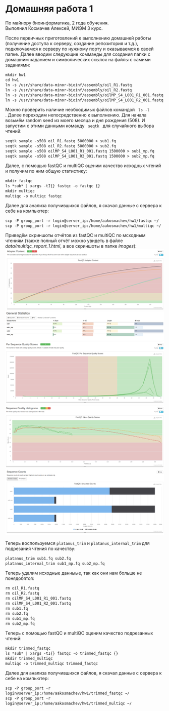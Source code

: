 # Домашняя работа 1
По майнору биоинформатика, 2 года обучения.  
Выполнил Космачев Алексей, МИЭМ 3 курс.

После первичных приготовлений к выполнению домашней работы (получение доступа к серверу, создание репозитория и т.д.), подключаемся к серверу по нужному порту и оказываемся в своей папке. Далее вводим следующие комманды для создания папки с домашним заданием и символических ссылок на файлы с самими заданиями:  

    mkdir hw1
    cd hw1
    ln -s /usr/share/data-minor-bioinf/assembly/oil_R1.fastq
    ln -s /usr/share/data-minor-bioinf/assembly/oil_R2.fastq
    ln -s /usr/share/data-minor-bioinf/assembly/oilMP_S4_L001_R1_001.fastq
    ln -s /usr/share/data-minor-bioinf/assembly/oilMP_S4_L001_R2_001.fastq

Moжно проверить наличие необходимых файлов командой <code> ls -l </code>. Далее переходим непосредственно к выполнению. Для начала возьмём random seed из моего месяца и дня рождения (508). И запустим с этими данными команду <code> seqtk </code> для случайного выбора чтений:

    seqtk sample -s508 oil_R1.fastq 5000000 > sub1.fq
    seqtk sample -s508 oil_R2.fastq 5000000 > sub2.fq
    seqtk sample -s508 oilMP_S4_L001_R1_001.fastq 1500000 > sub1_mp.fq
    seqtk sample -s508 oilMP_S4_L001_R2_001.fastq 1500000 > sub2_mp.fq

Далее, с помощью fastQC и multiQC оценим качество исходных чтений и получим по ним общую статистику:

    mkdir fastqc
    ls *sub* | xargs -tI{} fastqc -o fastqc {}
    mkdir multiqc
    multiqc -o multiqc fastqc

Далее для анализа получившихся файлов, я скачал данные с сервера к себе на компьютер:

    scp -P group_port -r login@server_ip:/home/aakosmachev/hw1/fastqc ~/
    scp -P group_port -r login@server_ip:/home/aakosmachev/hw1/multiqc ~/

Приведём скриншоты отчётов из fastQC и multiQC по мсходным чтениям (также полный отчёт можно увидеть в файле *data/multiqc_report_1.html*, а все скриншоты в папке *images*):  
![](https://github.com/TheMostKnown/hse21_hw1/blob/main/images/Adapter_content_1.png)  
![](https://github.com/TheMostKnown/hse21_hw1/blob/main/images/General_statisctics_1.png)  
![](https://github.com/TheMostKnown/hse21_hw1/blob/main/images/Per_seq_qual_scores_1.png)  
![](https://github.com/TheMostKnown/hse21_hw1/blob/main/images/Seq_qual_hist_1.png)  
![](https://github.com/TheMostKnown/hse21_hw1/blob/main/images/Sequence_Counts_1.png)  

Теперь воспользуемся <code>platanus_trim</code> и <code>platanus_internal_trim</code> для подрезания чтения по качеству:

    platanus_trim sub1.fq sub2.fq
    platanus_internal_trim sub1_mp.fq sub2_mp.fq
    
Теперь удалим исходные данныые, так как они нам больше не понядобятся:

    rm oil_R1.fastq
    rm oil_R2.fastq
    rm oilMP_S4_L001_R1_001.fastq
    rm oilMP_S4_L001_R2_001.fastq
    rm sub1.fq
    rm sub2.fq
    rm sub1_mp.fq
    rm sub2_mp.fq

Теперь с помощью fastQC и multiQC оценим качество подрезанных чтений:

    mkdir trimmed_fastqc
    ls *sub* | xargs -tI{} fastqc -o trimmed_fastqc {}
    mkdir trimmed_multiqc
    multiqc -o trimmed_multiqc trimmed_fastqc

Далее для анализа получившихся файлов, я скачал данные с сервера к себе на компьютер:

    scp -P group_port -r login@server_ip:/home/aakosmachev/hw1/trimmed_fastqc ~/
    scp -P group_port -r login@server_ip:/home/aakosmachev/hw1/trimmed_multiqc ~/

